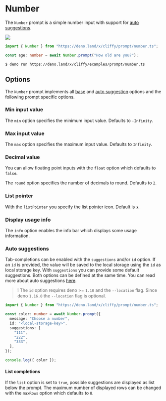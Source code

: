 # Number

The `Number` prompt is a simple number input with support for
[auto suggestions](#auto-suggestions).

![](../assets/img/number.gif)

```typescript
import { Number } from "https://deno.land/x/cliffy/prompt/number.ts";

const age: number = await Number.prompt("How old are you?");
```

```console
$ deno run https://deno.land/x/cliffy/examples/prompt/number.ts
```

## Options

The `Number` prompt implements all [base](./index.md) and
[auto suggestion](../auto_suggestions.md) options and the following prompt
specific options.

### Min input value

The `min` option specifies the minimum input value. Defaults to `-Infinity`.

### Max input value

The `max` option specifies the maximum input value. Defaults to `Infinity`.

### Decimal value

You can allow floating point inputs with the `float` option which defaults to
`false`.

The `round` option specifies the number of decimals to round. Defaults to `2`.

### List pointer

With the `listPointer` you specify the list pointer icon. Default is `❯`.

### Display usage info

The `info` option enables the info bar which displays some usage information.

### Auto suggestions

Tab-completions can be enabled with the `suggestions` and/or `id` option. If an
`id` is provided, the value will be saved to the local storage using the `id` as
local storage key. With `suggestions` you can provide some default suggestions.
Both options can be defined at the same time. You can read more about auto
suggestions [here](../auto_suggestions.md).

> ❕ The `id` option requires deno >= `1.10` and the `--location` flag. Since
> deno `1.16.0` the `--location` flag is optional.

```typescript
import { Number } from "https://deno.land/x/cliffy/prompt/number.ts";

const color: number = await Number.prompt({
  message: "Choose a number",
  id: "<local-storage-key>",
  suggestions: [
    "111",
    "222",
    "333",
  ],
});

console.log({ color });
```

#### List completions

If the `list` option is set to `true`, possible suggestions are displayed as
list below the prompt. The maximum number of displayed rows can be changed with
the `maxRows` option which defaults to `8`.
